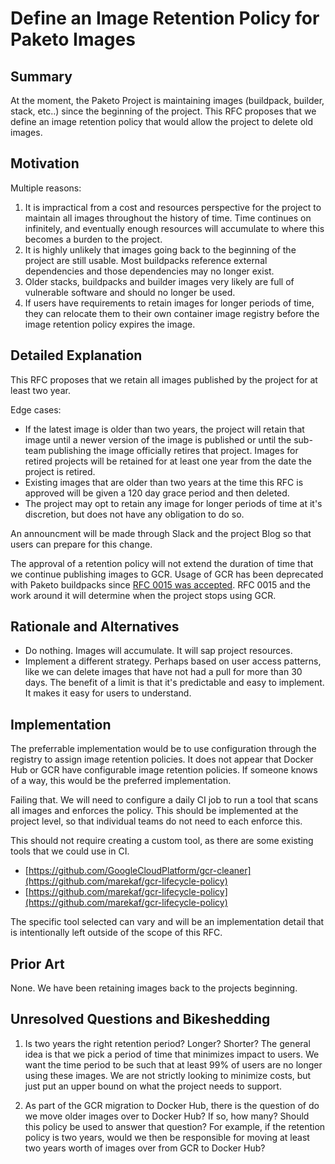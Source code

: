 # Define an Image Retention Policy for Paketo Images

## Summary

At the moment, the Paketo Project is maintaining images (buildpack, builder, stack, etc..) since the beginning of the project. This RFC proposes that we define an image retention policy that would allow the project to delete old images.

## Motivation

Multiple reasons:

1. It is impractical from a cost and resources perspective for the project to maintain all images throughout the history of time. Time continues on infinitely, and eventually enough resources will accumulate to where this becomes a burden to the project.
2. It is highly unlikely that images going back to the beginning of the project are still usable. Most buildpacks reference external dependencies and those dependencies may no longer exist.
3. Older stacks, buildpacks and builder images very likely are full of vulnerable software and should no longer be used.
4. If users have requirements to retain images for longer periods of time, they can relocate them to their own container image registry before the image retention policy expires the image.

## Detailed Explanation

This RFC proposes that we retain all images published by the project for at least two year.

Edge cases:

- If the latest image is older than two years, the project will retain that image until a newer version of the image is published or until the sub-team publishing the image officially retires that project. Images for retired projects will be retained for at least one year from the date the project is retired.
- Existing images that are older than two years at the time this RFC is approved will be given a 120 day grace period and then deleted.
- The project may opt to retain any image for longer periods of time at it's discretion, but does not have any obligation to do so.

An announcment will be made through Slack and the project Blog so that users can prepare for this change.

The approval of a retention policy will not extend the duration of time that we continue publishing images to GCR. Usage of GCR has been deprecated with Paketo buildpacks since [RFC 0015 was accepted](https://github.com/paketo-buildpacks/rfcs/blob/main/text/0015-dockerhub-distribution.md). RFC 0015 and the work around it will determine when the project stops using GCR.

## Rationale and Alternatives

- Do nothing. Images will accumulate. It will sap project resources.
- Implement a different strategy. Perhaps based on user access patterns, like we can delete images that have not had a pull for more than 30 days. The benefit of a limit is that it's predictable and easy to implement. It makes it easy for users to understand.

## Implementation

The preferrable implementation would be to use configuration through the registry to assign image retention policies. It does not appear that Docker Hub or GCR have configurable image retention policies. If someone knows of a way, this would be the preferred implementation.

Failing that. We will need to configure a daily CI job to run a tool that scans all images and enforces the policy. This should be implemented at the project level, so that individual teams do not need to each enforce this.

This should not require creating a custom tool, as there are some existing tools that we could use in CI.

- [https://github.com/GoogleCloudPlatform/gcr-cleaner](https://github.com/marekaf/gcr-lifecycle-policy)
- [https://github.com/marekaf/gcr-lifecycle-policy](https://github.com/marekaf/gcr-lifecycle-policy)

The specific tool selected can vary and will be an implementation detail that is intentionally left outside of the scope of this RFC.

## Prior Art

None. We have been retaining images back to the projects beginning.

## Unresolved Questions and Bikeshedding

1. Is two years the right retention period? Longer? Shorter? The general idea is that we pick a period of time that minimizes impact to users. We want the time period to be such that at least 99% of users are no longer using these images. We are not strictly looking to minimize costs, but just put an upper bound on what the project needs to support.

2. As part of the GCR migration to Docker Hub, there is the question of do we move older images over to Docker Hub? If so, how many? Should this policy be used to answer that question? For example, if the retention policy is two years, would we then be responsible for moving at least two years worth of images over from GCR to Docker Hub?
